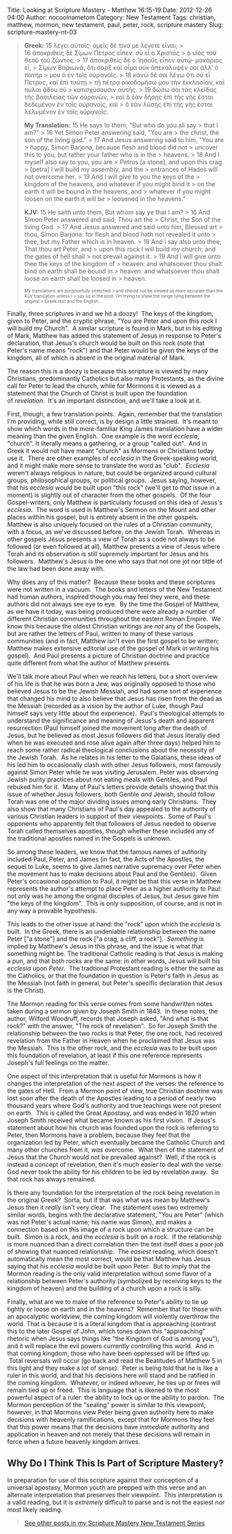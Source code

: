 Title: Looking at Scripture Mastery - Matthew 16:15-19
Date: 2012-12-26 04:00
Author: nocoolnametom
Category: New Testament
Tags: christian, matthew, mormon, new testament, paul, peter, rock, scripture mastery
Slug: scripture-mastery-nt-03

> **Greek:** <span>15</span> λέγει αὐτοῖς· ὑμεῖς δὲ τίνα με λέγετε
> εἶναι; >  <span>16</span> ἀποκριθεὶς δὲ Σίμων Πέτρος εἶπεν· σὺ εἶ ὁ Χριστὸς >  ὁ υἱὸς τοῦ θεοῦ τοῦ ζῶντος. >  <span>17</span> ἀποκριθεὶς δὲ ὁ Ἰησοῦς εἶπεν αὐτῷ· μακάριος εἶ, >  Σίμων Βαριωνᾶ, ὅτι σὰρξ καὶ αἷμα οὐκ ἀπεκάλυψέν σοι ἀλλ’ ὁ πατήρ >  μου ὁ ἐν τοῖς οὐρανοῖς. >  <span>18</span> κἀγὼ δέ σοι λέγω ὅτι σὺ εἶ Πέτρος, καὶ ἐπὶ ταύτῃ >  τῇ πέτρᾳ οἰκοδομήσω μου τὴν ἐκκλησίαν, καὶ πύλαι ᾅδου οὐ >  κατισχύσουσιν αὐτῆς. >  <span>19</span> δώσω σοι τὰς κλεῖδας τῆς βασιλείας τῶν οὐρανῶν, >  καὶ ὃ ἐὰν δήσῃς ἐπὶ τῆς γῆς ἔσται δεδεμένον ἐν τοῖς οὐρανοῖς, καὶ >  ὃ ἐὰν λύσῃς ἐπὶ τῆς γῆς ἔσται λελυμένον ἐν τοῖς οὐρανοῖς.
>
> **My Translation:** <span>15</span> He says to them, "But who do you
> all say >  that I am?" >  <span>16</span> Yet Simon Peter answering said, "You are >  the christ, the son of the living god." >  <span>17</span> And Jesus answering said to him, "You are >  happy, Simon Barjona, because flesh and blood did not >  uncover this to you, but rather your father who is in the >  heavens. >  <span>18</span> And I myself also say to you, you are >  Petros <span>[a stone]</span>, and upon this crag >  <span>[petra]</span> I will build my assembly, and the >  entrances of Hades will not overcome her. >  <span>19</span> And I will give to you the keys of the >  kingdom of the heavens, and whatever if you might bind it >  on the earth it will be bound in the heavens, and >  whatever if you might loosen on the earth it will be >  loosened in the heavens."
>
> **KJV:** <span>15</span> He saith unto them, But whom say ye that I
> am? >  <span>16</span> And Simon Peter answered and said, Thou art the >  Christ, the Son of the living God. >  <span>17</span> And Jesus answered and said unto him, Blessed art >  thou, Simon Barjona: for flesh and blood hath not revealed it unto >  thee, but my Father which is in heaven. >  <span>18</span> And I say also unto thee, That thou art Peter, and >  upon this rock I will build my church; and the gates of hell shall >  not prevail against it. >  <span>19</span> And I will give unto thee the keys of the kingdom of >  heaven: and whatsoever thou shalt bind on earth shall be bound in >  heaven: and whatsoever thou shalt loose on earth shall be loosed in >  heaven.<!--more-->
>
> <span style="font-size: x-small;">My translations are purposefully
> stretched >  and should not be viewed as more accurate than the KJV translation
> unless I >  say so in the post. I'm trying to show the range lying between the
> original >  Greek text and the English.</span>

Finally, three scriptures in and we hit a doozy!  The keys of the
kingdom, given to Peter, and the cryptic phrase, "You are Peter and upon this rock I
will build my Church".  A similar scripture is found in Mark, but in his editing
of Mark, Matthew has added this statement of Jesus in response to Peter's
declaration, that Jesus's church would be built on this rock (note that Peter's name
means "rock") and that Peter would be given the keys of the kingdom, all of
which is absent in the original material of Mark.

The reason this is a doozy is because this scripture is viewed by many Christians, predominantly Catholics but also many Protestants, as the
divine call for Peter to lead the church, while for Mormons it is viewed as a
statement that the Church of Christ is built upon the foundation
of *revelation*.  It's an important distinction, and we'll take a look at it.

First, though, a few translation points.  Again, remember that the
translation I'm providing, while still correct, is by design a little strained. 
It's meant to show which words in the more-familiar King James translation have a
wider meaning than the given English.  One example is the word *ecclesia*,
"church". It literally means a gathering, or a group "called out".  And in Greek
it would not have meant "church" as Mormons or Christians today use it.  There
are other examples of *ecclesia* in the Greek-speaking world, and it might make
more sense to translate the word as "club".  *Ecclesia* weren't always religious
in nature, but could be organized around cultural groups, philosophical groups,
or political groups.  Jesus saying, however, that his *ecclesia* would be
built upon "this rock" (we'll get to *that* issue in a moment) is slightly
out of character from the other gospels.  Of the four Gospel-writers, only
Matthew is particularly focused on this idea of Jesus's *ecclesia*.  The word is
used in Matthew's Sermon on the Mount and other places within his gospel, but
is entirely absent in the other gospels.  Matthew is also uniquely focused
on the rules of a Christian community, with a focus, as we've discussed
before, on the Jewish Torah.  Whereas in other gospels Jesus presents a view of Torah
as a code not always to be followed (or even followed at all), Matthew presents a
view of Jesus where Torah and its observation is still supremely important for
Jesus and his followers.  Matthew's Jesus is the one who says that not one jot
nor tittle of the law had been done away with.

Why does any of this matter?  Because these books and these scriptures
were not written in a vacuum.  The books and letters of the New Testament had
human authors, inspired though you may feel they were, and these authors did
not always see eye to eye.  By the time the Gospel of Matthew, as we have
it today, was being produced there were already a number of different Christian communities throughout the eastern Roman Empire.  We know this because
the oldest Christian writings are *not* any of the Gospels, but are rather
the letters of Paul, written to many of these various communities (and in
fact, Matthew isn't even the first gospel to be written; Matthew makes
extensive editorial use of the gospel of Mark in writing his gospel).  And Paul
presents a picture of Christian doctrine and practice quite different from what
the author of Matthew presents.

We'll talk more about Paul when we reach his letters, but a short
overview of his life is that he was born a Jew, was originally opposed to those who
believed Jesus to be the Jewish Messiah, and had some sort of experience that
changed his mind to also believe that Jesus has risen from the dead as the Messiah
(recorded as a vision by the author of Luke, though Paul himself says very little
about the experience).  Paul's theological attempts to understand the
significance and meaning of Jesus's death and apparent resurrection (Paul himself joined
the movement long after the death of Jesus, but he believed as most Jesus
followers did that Jesus literally died when he was executed and rose alive again
after three days) helped him to reach some rather radical theological
conclusions about the necessity of the Jewish Torah.  As he relates in his letter
to the Galatians, these ideas of his led him to occasionally clash with other
Jesus followers, most famously against Simon Peter while he was visiting
Jerusalem. Peter was observing Jewish purity practices about not eating meals
with Gentiles, and Paul rebuked him for it.  Many of Paul's letters provide
details showing that this issue of whether Jesus followers, both
Gentile *and* Jewish, should follow Torah was one of the major dividing issues among early Christians.  They also show that many Christians of Paul's day appealed
to the authority of various Christian leaders in support of their viewpoints. 
Some of Paul's opponents who apparently felt that followers of Jesus needed to
observe Torah called themselves apostles, though whether these included any of
the traditional apostles named in the Gospels is unknown.

So among these leaders, we know that the famous names of authority
included Paul, Peter, and James (in fact, the Acts of the Apostles, the sequel
to Luke, seems to give James narrative supremacy over Peter when the movement
has to make decisions about Paul and the Gentiles).  Given Peter's occasional
opposition to Paul, it might be that this verse in Matthew represents the author's
attempt to place Peter as a higher authority to Paul: not only was he among the
original disciples of Jesus, but Jesus gave him "the keys of the kingdom".  This
is only supposition, of course, and is not in any way a provable hypothesis.

This leads to the other issue at hand: the "rock" upon which the
*ecclesia* is built.  In the Greek, there is an undeniable relationship between the
name Peter ["a stone"] and the rock ["a crag, a cliff, a rock"].  *Something* is
implied by Matthew's Jesus in this phrase, and the issue is what that something
might be. The traditional Catholic reading is that Jesus is making a pun, and
that both rocks are the same: in other words, Jesus will built his *ecclesia*
upon *Peter*.  The tradtional Protestant reading is either the same as the
Catholics, or that the foundation in question is Peter's faith in Jesus as the
Messiah (not faith in general, but Peter's specific declaration that Jesus is the
Christ).

The Mormon reading for this verse comes from some handwritten notes
taken during a sermon given by Joseph Smith in 1843.  In these notes, the author,
Wilford Woodruff, records that Joseph asked, "And what is that rock?" with the
answer, "The rock of revelation".  So for Joseph Smith the relationship between
the two rocks is that Peter, the one rock, had received revelation from the
Father in Heaven when he proclaimed that Jesus was the Messiah.  This is the
other rock, and the *ecclesia* was to be built upon this foundation of revelation,
at least if this one reference represents Joseph's full feelings on the matter.

One aspect of this interpretation that is useful for Mormons is how it
changes the interpretation of the next aspect of the verses: the reference to
the gates of Hell.  From a Mormon point of view, true Christian doctrine was lost
soon after the death of the Apostles leading to a period of nearly two
thousand years where God's authority and true teachings were not present on earth. 
This is called the Great Apostasy, and was ended in 1820 when Joseph Smith
received what became known as his first vision.  If Jesus's statement about how his
church was founded upon the rock is referring to Peter, then Mormons have a
problem, because they feel that the organization led by Peter, which eventually
became the Catholic Church and many other churches from it, *was* overcome. 
What then of the statement of Jesus that the Church would not be prevailed
against?  Well, if the rock is instead a concept of revelation, then it's much easier
to deal with the verse: God never took the ability for his children to be led
by revelation away.  So that rock has always remained.

Is there any foundation for the interpretation of the rock being
revelation in the original Greek?  Sorta, but if that was what was mean by Matthew's
Jesus then it *really* isn't very clear.  The statement uses two extremely
similar words, begins with the declarative statement, "You are Peter" (which
was not Peter's actual name; his name was Simon), and makes a connection based
on this image of a rock upon which a structure can be built.  Simon is a rock,
and the *ecclesia* is built on a rock.  If the relationship is more nuanced
than a direct correlation then the text itself does a poor job of showing that
nuanced relationship.  The *easiest* reading, which doesn't automatically mean
the most correct, would be that Matthew has Jesus saying that his *ecclesia*
would be built upon Peter.  But to imply that the Mormon reading is the only
valid interpretation without some flavor of a relationship between Peter's
authority (symbolized by receiving keys to the kingdom of heaven) and the
building of a church upon a rock is silly.

Finally, what are we to make of the reference to Peter's ability to tie
up tightly or loose on earth and in the heavens?  Remember that for those
with an apocalyptic worldview, the coming kingdom will violently overthrow the
world. That is because it is a literal kingdom that is approaching (contrast
this to the later Gospel of John, which tones down this "approaching" rhetoric
when Jesus says things like "the Kingdom of God is among you"), and it will
replace the evil powers currently controlling this world.  And in that coming
kingdom, those who have been oppressed will be lifted up.  Total reversals will
occur (go back and read the Beatitudes of Matthew 5 in this light and they make a
lot of sense).  Peter is being told that he is like a ruler in this world, and
that his decisions here will stand and be ratified in the coming kingdom.
 Whatever, or indeed *who*ever, he ties up or frees will remain tied up or freed.
 This is language that is likened to the most powerful aspect of a ruler: the
ability to lock up or the ability to pardon.  The Mormon perception of the
"sealing" power is similar to this viewpoint, however, in that Mormons view Peter being
given authority here to make decisions with heavenly ramifications, except
that for Mormons they feel that this power means that the decisions
have *immediate* authority and application in heaven and not merely that these decisions
will remain in force when a future heavenly kingdom arrives.

Why Do I Think This Is Part of Scripture Mastery?
-------------------------------------------------

In preparation for use of this scripture against their conception of a
universal apostasy, Mormon youth are prepped with this verse and an alternate interpretation that preserves their viewpoint.  This interpretation is
a valid reading, but it is *extremely* difficult to parse and is not the
easiest nor most likely reading.

> [See other posts in my Scripture Mastery New Testament Series][]

  [See other posts in my Scripture Mastery New Testament Series]: /scripture-mastery-new-testament/
    "Scripture Mastery: New Testament"
